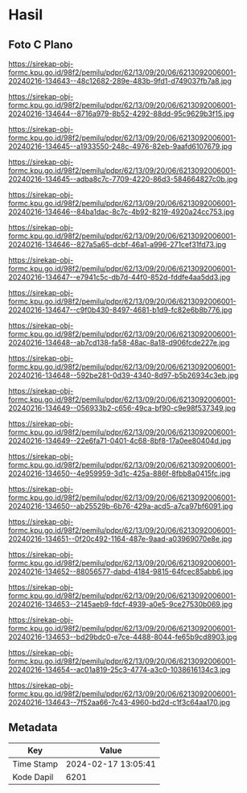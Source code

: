 # Hasil

## Foto C Plano

https://sirekap-obj-formc.kpu.go.id/98f2/pemilu/pdpr/62/13/09/20/06/6213092006001-20240216-134643--48c12682-289e-483b-9fd1-d749037fb7a8.jpg

https://sirekap-obj-formc.kpu.go.id/98f2/pemilu/pdpr/62/13/09/20/06/6213092006001-20240216-134644--8716a979-8b52-4292-88dd-95c9629b3f15.jpg

https://sirekap-obj-formc.kpu.go.id/98f2/pemilu/pdpr/62/13/09/20/06/6213092006001-20240216-134645--a1933550-248c-4976-82eb-9aafd6107679.jpg

https://sirekap-obj-formc.kpu.go.id/98f2/pemilu/pdpr/62/13/09/20/06/6213092006001-20240216-134645--adba8c7c-7709-4220-86d3-584664827c0b.jpg

https://sirekap-obj-formc.kpu.go.id/98f2/pemilu/pdpr/62/13/09/20/06/6213092006001-20240216-134646--84ba1dac-8c7c-4b92-8219-4920a24cc753.jpg

https://sirekap-obj-formc.kpu.go.id/98f2/pemilu/pdpr/62/13/09/20/06/6213092006001-20240216-134646--827a5a65-dcbf-46a1-a996-271cef31fd73.jpg

https://sirekap-obj-formc.kpu.go.id/98f2/pemilu/pdpr/62/13/09/20/06/6213092006001-20240216-134647--e7941c5c-db7d-44f0-852d-fddfe4aa5dd3.jpg

https://sirekap-obj-formc.kpu.go.id/98f2/pemilu/pdpr/62/13/09/20/06/6213092006001-20240216-134647--c9f0b430-8497-4681-b1d9-fc82e6b8b776.jpg

https://sirekap-obj-formc.kpu.go.id/98f2/pemilu/pdpr/62/13/09/20/06/6213092006001-20240216-134648--ab7cd138-fa58-48ac-8a18-d906fcde227e.jpg

https://sirekap-obj-formc.kpu.go.id/98f2/pemilu/pdpr/62/13/09/20/06/6213092006001-20240216-134648--592be281-0d39-4340-8d97-b5b26934c3eb.jpg

https://sirekap-obj-formc.kpu.go.id/98f2/pemilu/pdpr/62/13/09/20/06/6213092006001-20240216-134649--056933b2-c656-49ca-bf90-c9e98f537349.jpg

https://sirekap-obj-formc.kpu.go.id/98f2/pemilu/pdpr/62/13/09/20/06/6213092006001-20240216-134649--22e6fa71-0401-4c68-8bf8-17a0ee80404d.jpg

https://sirekap-obj-formc.kpu.go.id/98f2/pemilu/pdpr/62/13/09/20/06/6213092006001-20240216-134650--4e959959-3d1c-425a-886f-8fbb8a0415fc.jpg

https://sirekap-obj-formc.kpu.go.id/98f2/pemilu/pdpr/62/13/09/20/06/6213092006001-20240216-134650--ab25529b-6b76-429a-acd5-a7ca97bf6091.jpg

https://sirekap-obj-formc.kpu.go.id/98f2/pemilu/pdpr/62/13/09/20/06/6213092006001-20240216-134651--0f20c492-1164-487e-9aad-a03969070e8e.jpg

https://sirekap-obj-formc.kpu.go.id/98f2/pemilu/pdpr/62/13/09/20/06/6213092006001-20240216-134652--88056577-dabd-4184-9815-64fcec85abb6.jpg

https://sirekap-obj-formc.kpu.go.id/98f2/pemilu/pdpr/62/13/09/20/06/6213092006001-20240216-134653--2145aeb9-fdcf-4939-a0e5-9ce27530b069.jpg

https://sirekap-obj-formc.kpu.go.id/98f2/pemilu/pdpr/62/13/09/20/06/6213092006001-20240216-134653--bd29bdc0-e7ce-4488-8044-fe65b9cd8903.jpg

https://sirekap-obj-formc.kpu.go.id/98f2/pemilu/pdpr/62/13/09/20/06/6213092006001-20240216-134654--ac01a819-25c3-4774-a3c0-1038616134c3.jpg

https://sirekap-obj-formc.kpu.go.id/98f2/pemilu/pdpr/62/13/09/20/06/6213092006001-20240216-134643--7f52aa66-7c43-4960-bd2d-c1f3c64aa170.jpg


## Metadata

| Key        | Value               |
| ---------- | ------------------- |
| Time Stamp | 2024-02-17 13:05:41 |
| Kode Dapil | 6201                |



